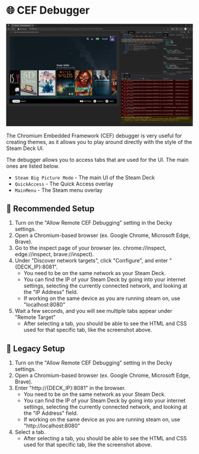 # 🌐 CEF Debugger

![Debugger](img/Debugger.png)

The Chromium Embedded Framework (CEF) debugger is very useful for creating themes, as it allows you to play around directly with the style of the Steam Deck UI.

The debugger allows you to access tabs that are used for the UI. The main ones are listed below.

- `Steam Big Picture Mode` - The main UI of the Steam Deck
- `QuickAccess` - The Quick Access overlay
- `MainMenu` - The Steam menu overlay

## 🧰 Recommended Setup

1. Turn on the "Allow Remote CEF Debugging" setting in the Decky settings.
2. Open a Chromium-based browser (ex. Google Chrome, Microsoft Edge, Brave).
3. Go to the inspect page of your browser (ex. chrome://inspect, edge://inspect, brave://inspect).
4. Under "Discover network targets", click "Configure", and enter "{DECK_IP}:8081".
      - You need to be on the same network as your Steam Deck.
      - You can find the IP of your Steam Deck by going into your internet settings, selecting the currently connected network, and looking at the "IP Address" field.
      - If working on the same device as you are running steam on, use "localhost:8080"
5. Wait a few seconds, and you will see multiple tabs appear under "Remote Target"
      - After selecting a tab, you should be able to see the HTML and CSS used for that specific tab, like the screenshot above.

## 🧰 Legacy Setup

1. Turn on the "Allow Remote CEF Debugging" setting in the Decky settings.
2. Open a Chromium-based browser (ex. Google Chrome, Microsoft Edge, Brave).
3. Enter "http://{DECK_IP}:8081" in the browser.
      - You need to be on the same network as your Steam Deck.
      - You can find the IP of your Steam Deck by going into your internet settings, selecting the currently connected network, and looking at the "IP Address" field.
      - If working on the same device as you are running steam on, use "http://localhost:8080"
4. Select a tab.
      - After selecting a tab, you should be able to see the HTML and CSS used for that specific tab, like the screenshot above.